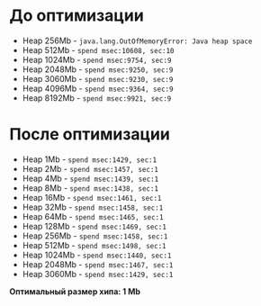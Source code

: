 # До оптимизации

- Heap 256Mb  - `java.lang.OutOfMemoryError: Java heap space`
- Heap 512Mb  - `spend msec:10608, sec:10`
- Heap 1024Mb - `spend msec:9754, sec:9`
- Heap 2048Mb - `spend msec:9250, sec:9`
- Heap 3060Mb - `spend msec:9230, sec:9`
- Heap 4096Mb - `spend msec:9364, sec:9`
- Heap 8192Mb - `spend msec:9921, sec:9`

# После оптимизации
- Heap 1Mb    - `spend msec:1429, sec:1`
- Heap 2Mb    - `spend msec:1457, sec:1`
- Heap 4Mb    - `spend msec:1439, sec:1`
- Heap 8Mb    - `spend msec:1438, sec:1`
- Heap 16Mb   - `spend msec:1461, sec:1`
- Heap 32Mb   - `spend msec:1458, sec:1`
- Heap 64Mb   - `spend msec:1465, sec:1`
- Heap 128Mb  - `spend msec:1469, sec:1`
- Heap 256Mb  - `spend msec:1458, sec:1`
- Heap 512Mb  - `spend msec:1498, sec:1`
- Heap 1024Mb - `spend msec:1440, sec:1`
- Heap 2048Mb - `spend msec:1467, sec:1`
- Heap 3060Mb - `spend msec:1429, sec:1`

 **Оптимальный размер хипа: 1 Mb**
